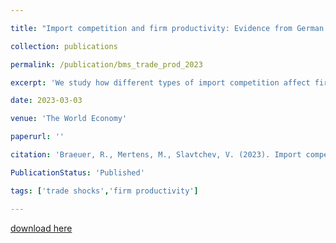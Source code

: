 ```yaml
---

title: "Import competition and firm productivity: Evidence from German manufacturing"

collection: publications

permalink: /publication/bms_trade_prod_2023

excerpt: 'We study how different types of import competition affect firm productivity using firm-product data from German manufacturing (2000–2014). Competition from high-income countries causes affected domestic firms to increase their productivity and lower their prices. Oppositely, import competition from low-wage countries does not lead to firm productivity gains. Instead, domestic firms\' sales and input usage decline. Our findings confirm the intuition of ladder models that the effect of competition depends on the “closeness” of competitors. They are in line with widespread X-inefficiencies throughout the economy, which firms reduce in response to competition from high-income countries.'

date: 2023-03-03

venue: 'The World Economy'

paperurl: ''

citation: 'Braeuer, R., Mertens, M., Slavtchev, V. (2023). Import competition and firm productivity: Evidence from German manufacturing. The World Economy, 00, 00–21.'

PublicationStatus: 'Published'

tags: ['trade shocks','firm productivity']

---
```


[download here](https://onlinelibrary.wiley.com/doi/10.1111/twec.13409)